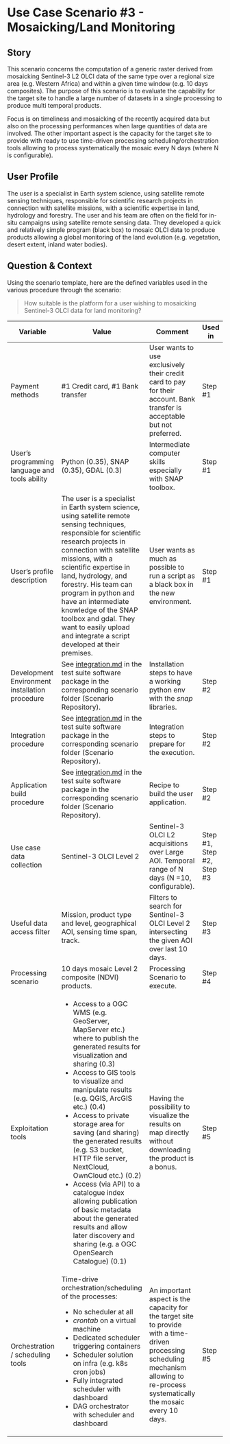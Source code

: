 # Use Case Scenario #3 - Mosaicking/Land Monitoring

## Story

This scenario concerns the computation of a generic raster derived from mosaicking Sentinel-3 L2 OLCI data of the same type over a regional size area (e.g. Western Africa) and within a given time window (e.g. 10 days composites). The purpose of this scenario is to evaluate the capability for the target site to handle a large number of datasets in a single processing to produce multi temporal products.

Focus is on timeliness and mosaicking of the recently acquired data but also on the processing performances when large quantities of data are involved. The other important aspect is the capacity for the target site to provide with ready to use time-driven processing scheduling/orchestration tools allowing to process systematically the mosaic every N days (where N is configurable).

## User Profile 

The user is a specialist in Earth system science, using satellite remote sensing techniques, responsible for scientific research projects in connection with satellite missions, with a scientific expertise in land, hydrology and forestry. The user and his team are often on the field for in-situ campaigns using satellite remote sensing data. They developed a quick and relatively simple program (black box) to mosaic OLCI data to produce products allowing a global monitoring of the land evolution (e.g. vegetation, desert extent, inland water bodies).

## Question & Context

Using the scenario template, here are the defined variables used in the various procedure through the scenario:

> How suitable is the platform for a user wishing to mosaicking Sentinel-3 OLCI data for land monitoring? 

| Variable | Value | Comment | Used in |
| -------- |------ | ------- | ------- |
|  Payment methods | #1 Credit card, #1 Bank transfer |  User wants to use exclusively their credit card to pay for their account. Bank transfer is acceptable but not preferred. | Step #1 |
|  User’s programming language and tools ability | Python (0.35), SNAP (0.35), GDAL (0.3) |  Intermediate computer skills especially with SNAP toolbox. | Step #1 |
|  User’s profile description | The user is a specialist in Earth system science, using satellite remote sensing techniques, responsible for scientific research projects in connection with satellite missions, with a scientific expertise in land, hydrology, and forestry. His team can program in python and have an intermediate knowledge of the SNAP toolbox and gdal. They want to easily upload and integrate a script developed at their premises. |  User wants as much as possible to run a script as a black box in the new environment. | Step #1 |
|  Development Environment installation procedure | See [integration.md](integration.md) in the test suite software package in the corresponding scenario folder (Scenario Repository). |  Installation steps to have a working python env with the _snap_ libraries. | Step #2 |
|  Integration procedure | See [integration.md](integration.md) in the test suite software package in the corresponding scenario folder (Scenario Repository). |  Integration steps to prepare for the execution. | Step #2 |
|  Application build procedure | See [integration.md](integration.md) in the test suite software package in the corresponding scenario folder (Scenario Repository). |  Recipe to build the user application. | Step #2 |
|  Use case data collection | Sentinel-3 OLCI Level 2 |  Sentinel-3 OLCI L2 acquisitions over Large AOI. Temporal range of N days (N =10, configurable). | Step #1, Step #2, Step #3 |
|  Useful data access filter | Mission, product type and level, geographical AOI, sensing time span, track. | Filters to search for Sentinel-3 OLCI Level 2 intersecting the given AOI over last 10 days. | Step #3 |
|  Processing scenario | 10 days mosaic Level 2 composite (NDVI) products. |  Processing Scenario to execute. | Step #4 |
|  Exploitation tools | <ul><li>Access to a OGC WMS (e.g. GeoServer, MapServer etc.) where to publish the generated results for visualization and sharing (0.3)</li><li>Access to GIS tools to visualize and manipulate results (e.g. QGIS, ArcGIS etc.) (0.4)</li><li>Access to private storage area for saving (and sharing) the generated results (e.g. S3 bucket, HTTP file server, NextCloud, OwnCloud etc.) (0.2)</li><li>Access (via API) to a catalogue index allowing publication of basic metadata about the generated results and allow later discovery and sharing (e.g. a OGC OpenSearch Catalogue) (0.1)</li></ul> |  Having the possibility to visualize the results on map directly without downloading the product is a bonus. | Step #5 |
|  Orchestration / scheduling tools | Time-drive orchestration/scheduling of the processes: <ul><li>No scheduler at all</li><li>_crontab_ on a virtual machine</li><li>Dedicated scheduler triggering containers</li><li>Scheduler solution on infra (e.g. k8s cron jobs)</li><li>Fully integrated scheduler with dashboard</li><li>DAG orchestrator with scheduler and dashboard</li><ul> |  An important aspect is the capacity for the target site to provide with a time-driven processing scheduling mechanism allowing to re-process systematically the mosaic every 10 days. | Step #5 |
